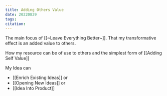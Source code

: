 ```yaml
---
title: Adding Others Value
date: 20220829
tags: 
citation: 
---
```

The main focus of [[~Leave Everything Better~]]. That my transformative effect is an added value to others.

How my resource can be of use to others and the simplest form of [[Adding Self Value]]

My Idea can 
- [[Enrich Existing Ideas]] or 
- [[Opening New Ideas]] or 
- [[Idea Into Product]] 